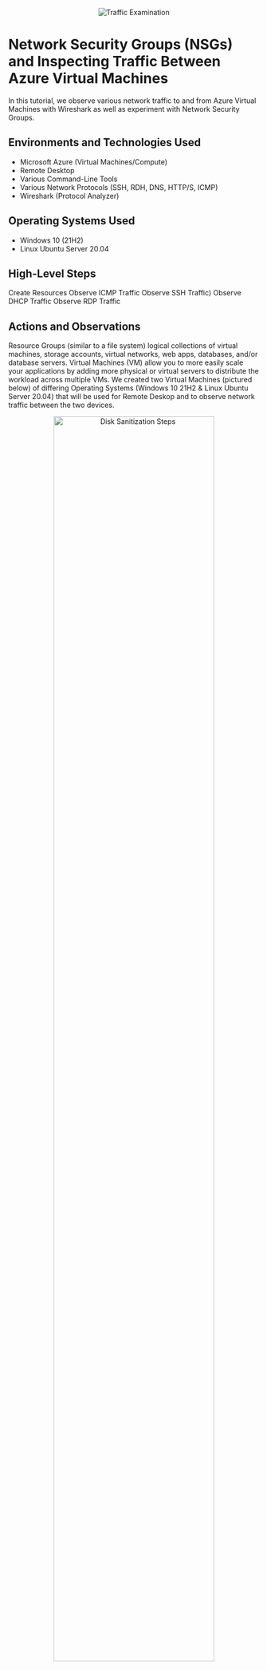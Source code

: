 <p align="center">
<img src="https://i.imgur.com/Ua7udoS.png" alt="Traffic Examination"/>
</p>

<h1>Network Security Groups (NSGs) and Inspecting Traffic Between Azure Virtual Machines</h1>
In this tutorial, we observe various network traffic to and from Azure Virtual Machines with Wireshark as well as experiment with Network Security Groups. <br />

<h2>Environments and Technologies Used</h2>

- Microsoft Azure (Virtual Machines/Compute)
- Remote Desktop
- Various Command-Line Tools
- Various Network Protocols (SSH, RDH, DNS, HTTP/S, ICMP)
- Wireshark (Protocol Analyzer)

<h2>Operating Systems Used </h2>

- Windows 10 (21H2)
- Linux Ubuntu Server 20.04

<h2>High-Level Steps</h2>

Create Resources
Observe ICMP Traffic
Observe SSH Traffic)
Observe DHCP Traffic
Observe RDP Traffic

<h2>Actions and Observations</h2>

<p>Resource Groups (similar to a file system) logical collections of virtual machines, storage accounts, virtual networks, web apps, databases, and/or database servers.  
Virtual Machines (VM) allow you to more easily scale your applications by adding more physical or virtual servers to distribute the workload across multiple VMs. We created two Virtual Machines (pictured below) of differing Operating Systems (Windows 10 21H2 & Linux Ubuntu Server 20.04) that will be used for Remote Deskop and to observe network traffic between the two devices. 
</p>

<p align="center">
<img src="https://i.imgur.com/BifIhxG.png" height="80%" width="80%" alt="Disk Sanitization Steps"/>
</p>

<br />

<p>Remote desktop allows the user to connect to a computer in another location, see that computer's desktop and interact with it as if it were local. A quick search for "remote desktop connection" will allow the user to access the VM. Here we will be entering the details of the public IP address for VM1 (Windows 10 21H2) to install Wireshark (packet analysis software) instead of using our local machine. (below pictured search of remote desktop and the result to enter IP address)</p>

<p align="center">
<img src="https://i.imgur.com/PEeQyYV.png" height="80%" width="80%" alt="Disk Sanitization Steps"/>
</p>

On the virtual machine with Windows 10, download Wireshark (Windows Installer 64-bit) and continue with all the default options.

Npcap will pop up to install, go ahead and install that with defaults and wireshark will continue to install after.

Open Wirehsark in the VM, click Ethernet and then click the blue fin at the top left under 'File' to begin capturing packets. Notice all the traffic already happening that happens in the background.

<br />
<p>
After retrieving the private IP address from VM2 (Linux Ubutu Server 20.04) we can now ping that private IP address from VM1 (Windows 10 21H2) that we've used to remote into. We can use the ping command to test the connection between machines for connectivity. So we can now view the traffic travel from VM1 to VM2 by filtering the ICMP packets in Wireshark. We can also ping other IP address or a domain names (www.google.com). The filtered traffic that is requested and its corresponding reply is shown below in Wireshark is pictured (left) and Powershell (right):
</p>
<p align="center">
<img src="https://i.imgur.com/SriHAg2.png" height="80%" width="80%" alt="Disk Sanitization Steps"/>
</p>

<br />

<p>If we want to deny the ping request we can add this rule to our Network Security Group inside the Virtual Machine and once we've added this rule to VM2, we can see that the traffic times out in PowerShell along with Wireshark longer displaying a reply to this request. 
  </p>
  <p align="center">
  <img src="https://i.imgur.com/mTtkBrg.png" height="80%" width="80%" alt="ping traffic"/>
  </p>
  <br/>
  <p>Wireshark and PowerShell timed out after denying icmp (ping) traffic</p>
  <p align="center">
<img src="https://i.imgur.com/8epnq3H.png" height="80%" width="80%" alt="icmp traffic deny"/>
</p>
</br>
<p> We can filter in Wireshark, with a the filter functionality we can filter SSH only traffic. From the Windows 10 VM, we enter SSH into Linux Virtual Machine (VM2) (using "ssh username@ip address" its private IP address). When we use commands such as touch, pwd (print working directory) or ls (list), into the linux SSH was used to connect. SSH traffic is observed spamming in WireShark. The SSH connection can be exited, by typing ‘exit’ and pressing [Enter].
</p>
<p align="center">
<img src="https://i.imgur.com/DpJdcZl.png" height="80%" width="80%" alt="ssh traffic"/>
</br>
<p> We can filter in Wireshark for "DHCP traffic only". From VM1 (Windows 10 21H2), a new IP address was issued from the command line (ipconfig /renew). Now DHCP traffic can be observed in WireShark.</p>
<p align="center">
<img src="https://i.imgur.com/GLm7cMT.png" height="80%" width="80%" alt="dhcp traffic"/>
</p>
</br>
<p> In Wireshark, we can filter for RDP traffic only (tcp.port == 3389) because the RDP (protocol) is constantly showing you a live stream from one computer to another, therefore traffic is consistently being transmitted </p>
<p align="center">
<img src="https://i.imgur.com/rB07Fw7.png" height="80%" width="80%" alt="tcp 3389"/>
</p>


